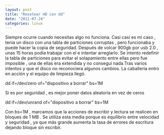 ```yaml
---
layout: post
title: "Resetear HD con dd"
date: "2011-07-24"
categories: linux
---
```


Siempre ocurre cuando necesitas algo no funciona. Casi casi es mi caso , tenia un disco con una tabla de particiones corruptas , pero funcionaba y puede hacer la copia de seguridad. Después de volcar 900gb por usb 2.0 , unas 15 horas podía trabajar con el e intentar arreglarlo. Se intento redefinir la tabla de particiones para evitar el solapamiento entre ellas pero fue imposible , una de ellas era extendida y no conseguí nada.Tras varios intentos y que el disco no reconociera algunos cambios. La caballería entro en acción y el equipo de limpieza llegó.

dd if=/dev/zero of="dispositivo a borrar" bs=1M 

Si es por seguridad , es mejor poner datos aleatoria en vez de ceros

dd if=/dev/unrand of="dispositivo a borrar" bs=1M

Con bs=1M , marcamos que la acciones de escribir y lectura se realicen en bloques de 1 MB . Se utiliza esta media porque es equilibrio entre velocidad y seguridad , ya que más grande aumenta la tasa de errores de escritura dejando bloque sin escribir.
